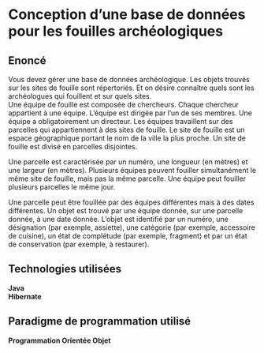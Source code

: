 # Conception d’une base de données pour les fouilles archéologiques  
## Enoncé

Vous devez gérer une base de données archéologique. Les objets trouvés sur les sites de fouille sont 
répertoriés. Et on désire connaître quels sont les archéologues qui fouillent et sur quels sites.  
Une équipe de fouille est composée de chercheurs. Chaque chercheur appartient à une équipe. 
L’équipe est dirigée par l’un de ses membres. Une équipe a obligatoirement un directeur.
Les équipes travaillent sur des parcelles qui appartiennent à des sites de fouille. Le site de fouille est 
un espace géographique portant le nom de la ville la plus proche. Un site de fouille est divisé en 
parcelles disjointes.  

Une parcelle est caractérisée par un numéro, une longueur (en mètres) et une largeur (en mètres).
Plusieurs équipes peuvent fouiller simultanément le même site de fouille, mais pas la même parcelle. 
Une équipe peut fouiller plusieurs parcelles le même jour.  

Une parcelle peut être fouillée par des équipes différentes mais à des dates différentes.
Un objet est trouvé par une équipe donnée, sur une parcelle donnée, à une date donnée. L’objet est 
identifié par un numéro, une désignation (par exemple, assiette), une catégorie (par exemple, 
accessoire de cuisine), un état de complétude (par exemple, fragment) et par un état de conservation 
(par exemple, à restaurer).  

## Technologies utilisées  

**Java**  
**Hibernate**

## Paradigme de programmation utilisé  

**Programmation Orientée Objet**
